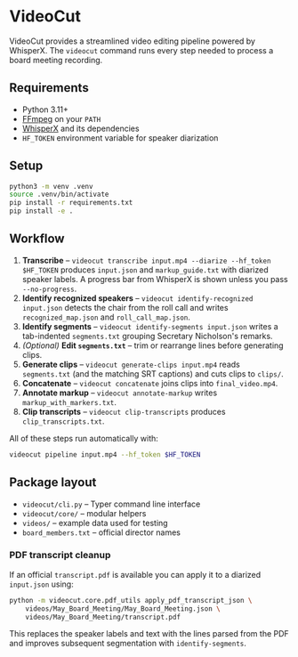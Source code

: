 # VideoCut

VideoCut provides a streamlined video editing pipeline powered by WhisperX. The `videocut` command runs every step needed to process a board meeting recording.

## Requirements
- Python 3.11+
- [FFmpeg](https://ffmpeg.org/) on your `PATH`
- [WhisperX](https://github.com/m-bain/whisperX) and its dependencies
- `HF_TOKEN` environment variable for speaker diarization

## Setup
```bash
python3 -m venv .venv
source .venv/bin/activate
pip install -r requirements.txt
pip install -e .
```

## Workflow
1. **Transcribe** – `videocut transcribe input.mp4 --diarize --hf_token $HF_TOKEN`
   produces `input.json` and `markup_guide.txt` with diarized speaker labels. A
   progress bar from WhisperX is shown unless you pass `--no-progress`.
2. **Identify recognized speakers** – `videocut identify-recognized input.json`
   detects the chair from the roll call and writes `recognized_map.json` and
   `roll_call_map.json`.
3. **Identify segments** – `videocut identify-segments input.json` writes a
   tab-indented `segments.txt` grouping Secretary Nicholson's remarks.
4. *(Optional)* **Edit `segments.txt`** – trim or rearrange lines before
   generating clips.
5. **Generate clips** – `videocut generate-clips input.mp4` reads `segments.txt`
   (and the matching SRT captions) and cuts clips to `clips/`.
6. **Concatenate** – `videocut concatenate` joins clips into `final_video.mp4`.
7. **Annotate markup** – `videocut annotate-markup` writes `markup_with_markers.txt`.
8. **Clip transcripts** – `videocut clip-transcripts` produces `clip_transcripts.txt`.

All of these steps run automatically with:
```bash
videocut pipeline input.mp4 --hf_token $HF_TOKEN
```

## Package layout
- `videocut/cli.py` – Typer command line interface
- `videocut/core/` – modular helpers
- `videos/` – example data used for testing
- `board_members.txt` – official director names

### PDF transcript cleanup

If an official `transcript.pdf` is available you can apply it to a diarized
`input.json` using:

```bash
python -m videocut.core.pdf_utils apply_pdf_transcript_json \
    videos/May_Board_Meeting/May_Board_Meeting.json \
    videos/May_Board_Meeting/transcript.pdf
```

This replaces the speaker labels and text with the lines parsed from the PDF and
improves subsequent segmentation with `identify-segments`.


